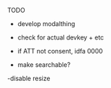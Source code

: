 TODO

- develop modalthing

- check for actual devkey + etc
- if ATT not consent, idfa 0000

- make searchable?

-disable resize